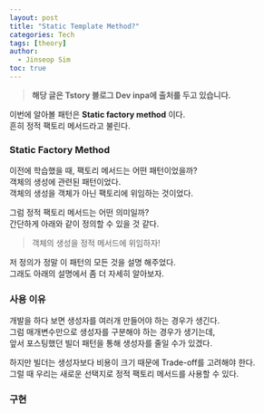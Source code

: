 ```yaml
---
layout: post
title: "Static Template Method?"
categories: Tech
tags: [theory]
author:
  - Jinseop Sim
toc: true
---
```

> __해당 글은 Tstory 블로그 Dev inpa에 출처를 두고 있습니다.__

이번에 알아볼 패턴은 __Static factory method__ 이다.  
흔히 정적 팩토리 메서드라고 불린다.  

### Static Factory Method
이전에 학습했을 때, 팩토리 메서드는 어떤 패턴이었을까?  
객체의 생성에 관련된 패턴이었다.  
객체의 생성을 객체가 아닌 팩토리에 위임하는 것이었다.  

그럼 정적 팩토리 메서드는 어떤 의미일까?  
간단하게 아래와 같이 정의할 수 있을 것 같다.  

> 객체의 생성을 정적 메서드에 위임하자!

저 정의가 정말 이 패턴의 모든 것을 설명 해주었다.  
그래도 아래의 설명에서 좀 더 자세히 알아보자.  

### 사용 이유
개발을 하다 보면 생성자를 여러개 만들어야 하는 경우가 생긴다.  
그럼 매개변수만으로 생성자를 구분해야 하는 경우가 생기는데,  
앞서 포스팅했던 빌더 패턴을 통해 생성자를 줄일 수가 있겠다.  

하지만 빌더는 생성자보다 비용이 크기 때문에 Trade-off를 고려해야 한다.  
그럴 때 우리는 새로운 선택지로 정적 팩토리 메서드를 사용할 수 있다.  

### 구현
